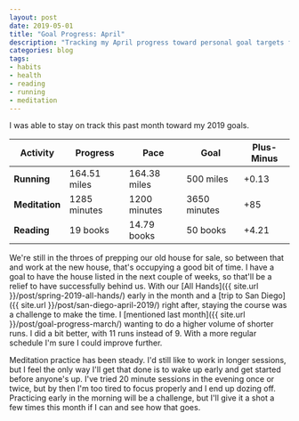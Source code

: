 ```yaml
---
layout: post
date: 2019-05-01
title: "Goal Progress: April"
description: "Tracking my April progress toward personal goal targets for the year."
categories: blog
tags:
- habits
- health
- reading
- running
- meditation
---
```


I was able to stay on track this past month toward my 2019 goals.

| Activity       | Progress     | Pace         | Goal         | Plus-Minus                       |
|----------------|--------------|--------------|--------------|----------------------------------|
| **Running**    | 164.51 miles | 164.38 miles | 500 miles    | <span class="green">+0.13</span> |
| **Meditation** | 1285 minutes | 1200 minutes | 3650 minutes | <span class="green">+85</span>   |
| **Reading**    | 19 books     | 14.79 books  | 50 books     | <span class="green">+4.21</span> |

We're still in the throes of prepping our old house for sale, so between that and work at the new house, that's occupying a good bit of time. I have a goal to have the house listed in the next couple of weeks, so that'll be a relief to have successfully behind us. With our [All Hands]({{ site.url }}/post/spring-2019-all-hands/) early in the month and a [trip to San Diego]({{ site.url }}/post/san-diego-april-2019/) right after, staying the course was a challenge to make the time. I [mentioned last month]({{ site.url }}/post/goal-progress-march/) wanting to do a higher volume of shorter runs. I did a bit better, with 11 runs instead of 9. With a more regular schedule I'm sure I could improve further.

Meditation practice has been steady. I'd still like to work in longer sessions, but I feel the only way I'll get that done is to wake up early and get started before anyone's up. I've tried 20 minute sessions in the evening once or twice, but by then I'm too tired to focus properly and I end up dozing off. Practicing early in the morning will be a challenge, but I'll give it a shot a few times this month if I can and see how that goes.
